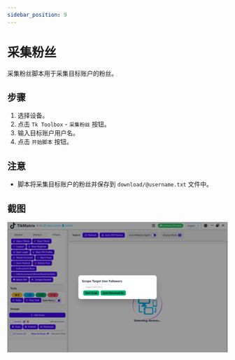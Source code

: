 ```yaml
---
sidebar_position: 9
---
```


# 采集粉丝

采集粉丝脚本用于采集目标账户的粉丝。

## 步骤

1. 选择设备。
2. 点击 `Tk Toolbox` - `采集粉丝` 按钮。
3. 输入目标账户用户名。
4. 点击 `开始脚本` 按钮。

## 注意

* 脚本将采集目标账户的粉丝并保存到 `download/@username.txt` 文件中。

## 截图

![采集粉丝](../img/scrape-followers.png)
